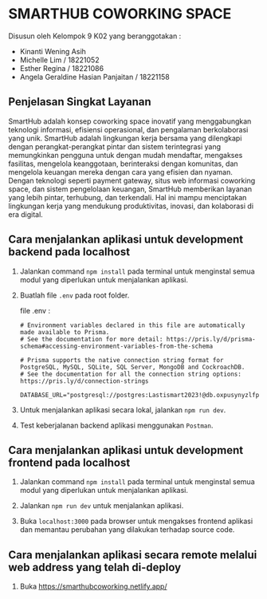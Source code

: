 # SMARTHUB COWORKING SPACE
Disusun oleh Kelompok 9 K02 yang beranggotakan :
- Kinanti Wening Asih
- Michelle Lim / 18221052
- Esther Regina / 18221086
- Angela Geraldine Hasian Panjaitan / 18221158

## Penjelasan Singkat Layanan
SmartHub adalah konsep coworking space inovatif yang menggabungkan teknologi informasi, efisiensi operasional, dan pengalaman berkolaborasi yang unik. SmartHub adalah lingkungan kerja bersama yang dilengkapi dengan perangkat-perangkat pintar dan sistem terintegrasi yang memungkinkan pengguna untuk dengan mudah mendaftar, mengakses fasilitas, mengelola keanggotaan, berinteraksi dengan komunitas, dan mengelola keuangan mereka dengan cara yang efisien dan nyaman. Dengan teknologi seperti payment gateway, situs web informasi coworking space, dan sistem pengelolaan keuangan, SmartHub memberikan layanan yang lebih pintar, terhubung, dan terkendali. Hal ini mampu menciptakan lingkungan kerja yang mendukung produktivitas, inovasi, dan kolaborasi di era digital.

## Cara menjalankan aplikasi untuk development backend pada localhost
1. Jalankan command ```npm install``` pada terminal untuk menginstal semua modul yang diperlukan untuk menjalankan aplikasi.

2. Buatlah file ```.env``` pada root folder.

    file .env :
    ```
    # Environment variables declared in this file are automatically made available to Prisma.
    # See the documentation for more detail: https://pris.ly/d/prisma-schema#accessing-environment-variables-from-the-schema

    # Prisma supports the native connection string format for PostgreSQL, MySQL, SQLite, SQL Server, MongoDB and CockroachDB.
    # See the documentation for all the connection string options: https://pris.ly/d/connection-strings

    DATABASE_URL="postgresql://postgres:Lastismart2023!@db.oxpusynyzlfpzhalnhef.supabase.co:5432/postgres"
    ```

3. Untuk menjalankan aplikasi secara lokal, jalankan ```npm run dev```.

4. Test keberjalanan backend aplikasi menggunakan ```Postman```.

## Cara menjalankan aplikasi untuk development frontend pada localhost
1. Jalankan command ```npm install``` pada terminal untuk menginstal semua modul yang diperlukan untuk menjalankan aplikasi.

2. Jalankan ```npm run dev``` untuk menjalankan aplikasi.

3. Buka ```localhost:3000``` pada browser untuk mengakses frontend aplikasi dan memantau perubahan yang dilakukan terhadap source code.

## Cara menjalankan aplikasi secara remote melalui web address yang telah di-deploy
1. Buka https://smarthubcoworking.netlify.app/
